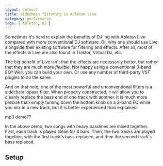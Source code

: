 ```yaml
---
layout: default
title: Sidechain filtering in Ableton Live
category: performance
tags: [ Ableton, DJ ]
---
```


Sometimes it's hard to explain the benefits of DJ'ing with Ableton Live
compared with more conventional DJ software. Or, why one should use Live
alongside their existing software for filtering and effects. After all, most
of the effects in Live are also found in Traktor, Virtual DJ, etc.

The big benefit of Live isn't that the effects are necessarily better, but
rather that they are much more *flexible*. Not happy using a conventional
3-band EQ? Well, you can build your own. Or use any number of third-party VST
plugins to do the same.

And on that note, one of the most powerful and unconventional filters is a
sidechain lopass filter. When properly constructed, it will allow you to
cleanly replace the bass end of one track with another. It is much more
precise than simply turning down the bottom knob on a 3-band EQ while you mix
in a new track, but it is better experienced than explained:

mp3 demo??

In the above demo, two songs with heavy basslines are mixed together. First,
each track is played clean for 4 bars. Then, the two tracks are played
together, with the first track's bass replaced, and then the second track's
bass replaced.


Setup
-----
